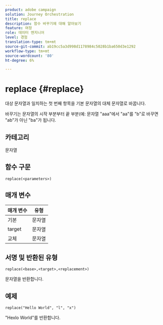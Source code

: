 ```yaml
---
product: adobe campaign
solution: Journey Orchestration
title: replace
description: 함수 바꾸기에 대해 알아보기
feature: 여정
role: 데이터 엔지니어
level: 경험
translation-type: tm+mt
source-git-commit: ab19cc5a3d998d1178984c5028b1ba650d3e1292
workflow-type: tm+mt
source-wordcount: '80'
ht-degree: 6%

---
```



# replace {#replace}

대상 문자열과 일치하는 첫 번째 항목을 기본 문자열의 대체 문자열로 바꿉니다.

바꾸기는 문자열의 시작 부분부터 끝 부분(예: 문자열 &quot;aaa&quot;에서 &quot;aa&quot;를 &quot;b&quot;로 바꾸면 &quot;ab&quot;가 아닌 &quot;ba&quot;가 됩니다.

## 카테고리

문자열

## 함수 구문

`replace(<parameters>)`

## 매개 변수

| 매개 변수 | 유형 |
|-----------|--------------|
| 기본 | 문자열 |
| target | 문자열 |
| 교체 | 문자열 |

## 서명 및 반환된 유형

`replace(<base>,<target>,<replacement>)`

문자열을 반환합니다.

## 예제

`replace("Hello World", "l", "x")`

&quot;Hexlo World&quot;를 반환합니다.
